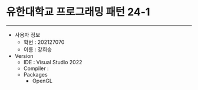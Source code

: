 # 유한대학교 프로그래밍 패턴 24-1
***
* 사용자 정보
    * 학번 : 202127070
    * 이름 : 강희승
* Version
    * IDE : Visual Studio 2022
    * Compiler :
    * Packages
        * OpenGL
